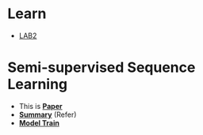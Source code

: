 # Learn

- [LAB2](https://github.com/luognvu/Learn/tree/main/LAB2)

# Semi-supervised Sequence Learning

- This is [**Paper**](https://paperswithcode.com/paper/semi-supervised-sequence-learning)
- [**Summary**](https://hyunyoung2.github.io/2019/11/11/Semi-supervised_Sequence_Learning/) (Refer)
- [**Model Train**](https://github.com/tensorflow/models/tree/master/research/adversarial_text)
